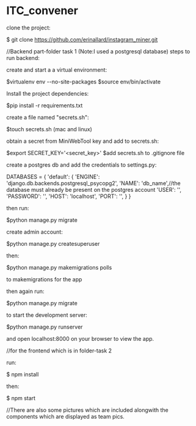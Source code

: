 # ITC_convener

clone the project:

$ git clone https://github.com/erinallard/instagram_miner.git 

//Backend part-folder task 1
(Note:I used a postgresql database)
steps to run backend:


create and start a a virtual environment:

$virtualenv env --no-site-packages
$source env/bin/activate

Install the project dependencies:

$pip install -r requirements.txt

create a file named "secrets.sh":

$touch secrets.sh (mac and linux)

obtain a secret from MiniWebTool key and add to secrets.sh:

$export SECRET_KEY='<secret_key>'
$add secrets.sh to .gitignore file

create a postgres db and add the credentials to settings.py:

DATABASES = {
    'default': {
        'ENGINE': 'django.db.backends.postgresql_psycopg2',
        'NAME': 'db_name',//the database must already be present on the postgres account
        'USER': '',
        'PASSWORD': '',
        'HOST': 'localhost',
        'PORT': '',
    }
}

then run:

$python manage.py migrate

create admin account:

$python manage.py createsuperuser

then:

$python manage.py makemigrations polls

to makemigrations for the app

then again run:

$python manage.py migrate

to start the development server:

$python manage.py runserver

and open localhost:8000 on your browser to view the app.



//for the frontend which is in folder-task 2

run:

$ npm install

then:

$ npm start



//There are also some pictures which are included alongwith the components which are displayed as team pics.

